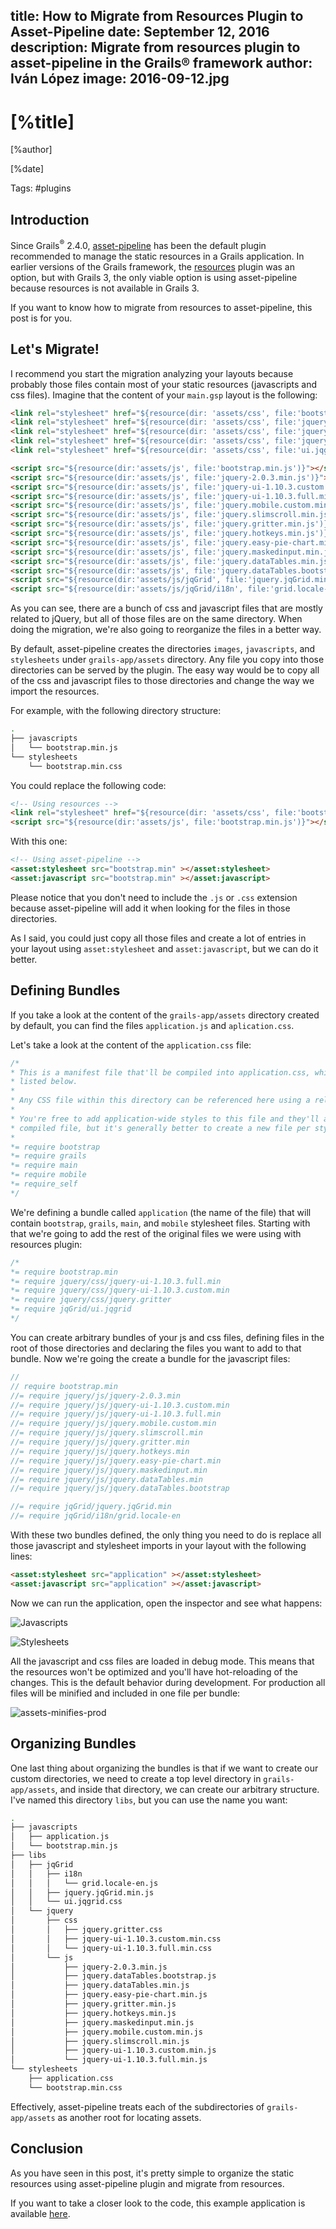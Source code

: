 title: How to Migrate from Resources Plugin to Asset-Pipeline
date: September 12, 2016
description: Migrate from resources plugin to asset-pipeline in the Grails® framework
author: Iván López
image: 2016-09-12.jpg
---

# [%title]

[%author]

[%date]

Tags: #plugins

## Introduction

Since Grails<sup>&reg;</sup> 2.4.0, [asset-pipeline](https://github.com/wondrify/asset-pipeline) has been the default plugin recommended to manage the static resources in a Grails application. In earlier versions of the Grails framework, the [resources](https://github.com/grails-plugins/grails-resources) plugin was an option, but with Grails 3, the only viable option is using asset-pipeline because resources is not available in Grails 3.

If you want to know how to migrate from resources to asset-pipeline, this post is for you.

## Let's Migrate!

I recommend you start the migration analyzing your layouts because probably those files contain most of your static resources (javascripts and css files). Imagine that the content of your `main.gsp` layout is the following:

```html
<link rel="stylesheet" href="${resource(dir: 'assets/css', file:'bootstrap.min.css') }" />
<link rel="stylesheet" href="${resource(dir: 'assets/css', file:'jquery-ui-1.10.3.full.min.css') }" />
<link rel="stylesheet" href="${resource(dir: 'assets/css', file:'jquery-ui-1.10.3.custom.min.css') }" />
<link rel="stylesheet" href="${resource(dir: 'assets/css', file:'jquery.gritter.css') }" />
<link rel="stylesheet" href="${resource(dir: 'assets/css', file:'ui.jqgrid.css') }" />

<script src="${resource(dir:'assets/js', file:'bootstrap.min.js')}"></script>
<script src="${resource(dir:'assets/js', file:'jquery-2.0.3.min.js')}"></script>
<script src="${resource(dir:'assets/js', file:'jquery-ui-1.10.3.custom.min.js') }"></script>
<script src="${resource(dir:'assets/js', file:'jquery-ui-1.10.3.full.min.js') }"></script>
<script src="${resource(dir:'assets/js', file:'jquery.mobile.custom.min.js')}"></script>
<script src="${resource(dir:'assets/js', file:'jquery.slimscroll.min.js')}"></script>
<script src="${resource(dir:'assets/js', file:'jquery.gritter.min.js')}"></script>
<script src="${resource(dir:'assets/js', file:'jquery.hotkeys.min.js')}"></script>
<script src="${resource(dir:'assets/js', file:'jquery.easy-pie-chart.min.js')}"></script>
<script src="${resource(dir:'assets/js', file:'jquery.maskedinput.min.js')}"></script>
<script src="${resource(dir:'assets/js', file:'jquery.dataTables.min.js')}"></script>
<script src="${resource(dir:'assets/js', file:'jquery.dataTables.bootstrap.js')}"></script>
<script src="${resource(dir:'assets/js/jqGrid', file:'jquery.jqGrid.min.js')}"></script>
<script src="${resource(dir:'assets/js/jqGrid/i18n', file:'grid.locale-en.js')}"></script>
```

As you can see, there are a bunch of css and javascript files that are mostly related to jQuery, but all of those files are on the same directory. When doing the migration, we're also going to reorganize the files in a better way.

By default, asset-pipeline creates the directories `images`, `javascripts`, and `stylesheets` under `grails-app/assets` directory. Any file you copy into those directories can be served by the plugin. The easy way would be to copy all of the css and javascript files to those directories and change the way we import the resources.

For example, with the following directory structure:

```bash
.
├── javascripts
│   └── bootstrap.min.js
└── stylesheets
    └── bootstrap.min.css
```

You could replace the following code:

```html
<!-- Using resources -->
<link rel="stylesheet" href="${resource(dir: 'assets/css', file:'bootstrap.min.css') }" />
<script src="${resource(dir:'assets/js', file:'bootstrap.min.js')}"></script>
```

With this one:

```html
<!-- Using asset-pipeline -->
<asset:stylesheet src="bootstrap.min" ></asset:stylesheet>
<asset:javascript src="bootstrap.min" ></asset:javascript>
```

Please notice that you don't need to include the `.js` or `.css` extension because asset-pipeline will add it when looking for the files in those directories.

As I said, you could just copy all those files and create a lot of entries in your layout using `asset:stylesheet` and `asset:javascript`, but we can do it better.

## Defining Bundles

If you take a look at the content of the `grails-app/assets` directory created by default, you can find the files `application.js` and `aplication.css`.

Let's take a look at the content of the `application.css` file:

```css
/*
* This is a manifest file that'll be compiled into application.css, which will include all the files
* listed below.
*
* Any CSS file within this directory can be referenced here using a relative path.
*
* You're free to add application-wide styles to this file and they'll appear at the top of the
* compiled file, but it's generally better to create a new file per style scope.
*
*= require bootstrap
*= require grails
*= require main
*= require mobile
*= require_self
*/
```

We're defining a bundle called `application` (the name of the file) that will contain `bootstrap`, `grails`, `main`, and `mobile` stylesheet files. Starting with that we're going to add the rest of the original files we were using with resources plugin:

```css
/*
*= require bootstrap.min
*= require jquery/css/jquery-ui-1.10.3.full.min
*= require jquery/css/jquery-ui-1.10.3.custom.min
*= require jquery/css/jquery.gritter
*= require jqGrid/ui.jqgrid
*/
```

You can create arbitrary bundles of your js and css files, defining files in the root of those directories and declaring the files you want to add to that bundle. Now we're going the create a bundle for the javascript files:

```javascript
//
// require bootstrap.min
//= require jquery/js/jquery-2.0.3.min
//= require jquery/js/jquery-ui-1.10.3.custom.min
//= require jquery/js/jquery-ui-1.10.3.full.min
//= require jquery/js/jquery.mobile.custom.min
//= require jquery/js/jquery.slimscroll.min
//= require jquery/js/jquery.gritter.min
//= require jquery/js/jquery.hotkeys.min
//= require jquery/js/jquery.easy-pie-chart.min
//= require jquery/js/jquery.maskedinput.min
//= require jquery/js/jquery.dataTables.min
//= require jquery/js/jquery.dataTables.bootstrap

//= require jqGrid/jquery.jqGrid.min
//= require jqGrid/i18n/grid.locale-en
```

With these two bundles defined, the only thing you need to do is replace all those javascript and stylesheet imports in your layout with the following lines:

```html
<asset:stylesheet src="application" ></asset:stylesheet>
<asset:javascript src="application" ></asset:javascript>
```

Now we can run the application, open the inspector and see what happens:

![Javascripts](2016-09-12-img01.jpg)

![Stylesheets](2016-09-12-img02.jpg)

All the javascript and css files are loaded in debug mode. This means that the resources won't be optimized and you'll have hot-reloading of the changes. This is the default behavior during development. For production all files will be minified and included in one file per bundle:

![assets-minifies-prod](2016-09-12-img03.jpg)

## Organizing Bundles

One last thing about organizing the bundles is that if we want to create our custom directories, we need to create a top level directory in `grails-app/assets`, and inside that directory, we can create our arbitrary structure. I've named this directory `libs`, but you can use the name you want:

```bash
.
├── javascripts
│   ├── application.js
│   └── bootstrap.min.js
├── libs
│   ├── jqGrid
│   │   ├── i18n
│   │   │   └── grid.locale-en.js
│   │   ├── jquery.jqGrid.min.js
│   │   └── ui.jqgrid.css
│   └── jquery
│       ├── css
│       │   ├── jquery.gritter.css
│       │   ├── jquery-ui-1.10.3.custom.min.css
│       │   └── jquery-ui-1.10.3.full.min.css
│       └── js
│           ├── jquery-2.0.3.min.js
│           ├── jquery.dataTables.bootstrap.js
│           ├── jquery.dataTables.min.js
│           ├── jquery.easy-pie-chart.min.js
│           ├── jquery.gritter.min.js
│           ├── jquery.hotkeys.min.js
│           ├── jquery.maskedinput.min.js
│           ├── jquery.mobile.custom.min.js
│           ├── jquery.slimscroll.min.js
│           ├── jquery-ui-1.10.3.custom.min.js
│           └── jquery-ui-1.10.3.full.min.js
└── stylesheets
    ├── application.css
    └── bootstrap.min.css
```

Effectively, asset-pipeline treats each of the subdirectories of `grails-app/assets` as another root for locating assets.

## Conclusion

As you have seen in this post, it's pretty simple to organize the static resources using asset-pipeline plugin and migrate from resources.

If you want to take a closer look to the code, this example application is available [here](https://github.com/ilopmar/example-asset-pipeline).



